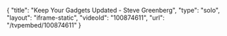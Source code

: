 {
    "title": "Keep Your Gadgets Updated - Steve Greenberg",
    "type": "solo",
    "layout": "iframe-static",
    "videoId": "100874611",
    "url": "\/tvpembed\/100874611"
}